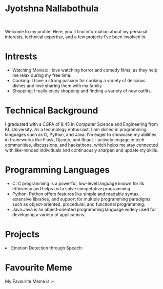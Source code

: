 <html><h1>Jyotshna Nallabothula</h1>
<br>
<P>Welcome to my profile! Here, you'll find information about my personal interests, technical expertise, and a few projects I've been involved in.</P>


<h1>Intrests</h1>

<ul>
  <li>Watching Movies: I love watching horror and comedy films, as they help me relax during my free time. </li>
  <li>Cooking: I have a strong passion for cooking a variety of delicious dishes and love sharing them with my family. </li>
  <li> Shopping: I really enjoy shopping and finding a variety of new outfits. </li>
</ul>

<h1>Technical Background</h1>

<p>I graduated with a CGPA of 8.45 in Computer Science and Engineering from KL University. As a technology enthusiast, I am skilled in programming languages such as C, Python, and Java. I'm eager to showcase my abilities in frameworks like Flask, Django, and React. I actively engage in tech communities, discussions, and hackathons, which helps me stay connected with like-minded individuals and continuously sharpen and update my skills.</p>

<h1>Programming Languages</h1>
<ul>
  <li>C: C programming is a powerful, low-level language known for its efficiency and helps us to solve competative programming</li>
  <li>Python: Python offers features like simple and readable syntax, extensive libraries, and support for multiple programming paradigms such as object-oriented, procedural, and functional programming.</li>
  <li>Java:Java is an object-oriented programming language widely used for developing a variety of applications.</li>
</ul>

<h1>Projects</h1>
<u1>
  <li>Emotion Detection through Speech:</li>
</u1>

<h1>Favourite Meme</h1>
 My Favourite Meme is :-

 </html>
